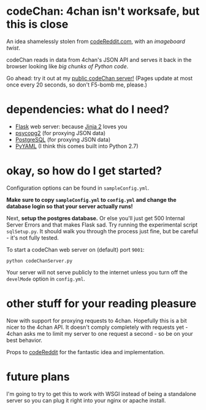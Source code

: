 codeChan: 4chan isn't worksafe, but this is close
=================================================

An idea shamelessly stolen from [codeReddit.com](http://www.codereddit.com/), with an *imageboard twist*.

codeChan reads in data from 4chan's JSON API and serves it back in the browser looking like *big chunks of Python code*.

Go ahead: try it out at my [public codeChan server!](http://www.kesdev.com:9001/) (Pages update at most once every 20 seconds, so don't F5-bomb me, please.)

dependencies: what do I need?
=============================

 * [Flask](http://pypi.python.org/pypi/Flask/0.9) web server: because [Jinja 2](http://jinja.pocoo.org/) loves you
 * [psycopg2](http://pypi.python.org/pypi/psycopg2) (for proxying JSON data)
 * [PostgreSQL](http://www.postgresql.org/) (for proxying JSON data)
 * [PyYAML](http://pypi.python.org/pypi/PyYAML/3.10) (I think this comes built into Python 2.7)

okay, so how do I get started?
==============================

Configuration options can be found in `sampleConfig.yml`.

**Make sure to copy `sampleConfig.yml` to `config.yml` and change the database login so that your server actually runs!**

Next, **setup the postgres database.** Or else you'll just get 500 Internal Server Errors and that makes Flask sad. Try running the experimental script `sqlSetup.py`. It should walk you through the process just fine, but be careful - it's not fully tested.

To start a codeChan web server on (default) port `9001`:

    python codeChanServer.py

Your server will not serve publicly to the internet unless you turn off the `develMode` option in `config.yml`.

other stuff for your reading pleasure
=====================================

Now with support for proxying requests to 4chan. Hopefully this is a bit nicer to the 4chan API. It doesn't comply completely with requests yet - 4chan asks me to limit my server to one request a second - so be on your best behavior.

Props to [codeReddit](http://www.codereddit.com/) for the fantastic idea and implementation.

future plans
============

I'm going to try to get this to work with WSGI instead of being a standalone server so you can plug it right into your nginx or apache install.